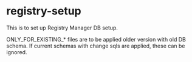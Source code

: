 # registry-setup
This is to set up Registry Manager DB setup. 

ONLY_FOR_EXISTING_* files are to be applied older version with old DB schema. If current schemas with change sqls are applied, these can be ignored.
